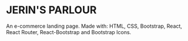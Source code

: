 # JERIN'S PARLOUR
An e-commerce landing page.
Made with: HTML, CSS, Bootstrap, React, React Router, React-Bootstrap and Bootstrap Icons.